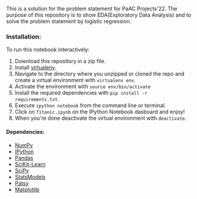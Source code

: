 This is a solution for the problem statement for PaAC Projects'22. The purpose of this repository is to show EDA(Exploratory Data Analysis) and to solve the problem statement by logistic regression.

### Installation:

To run this notebook interactively:

1. Download this repository in a zip file.
2. Install [virtualenv](http://virtualenv.readthedocs.org/en/latest/installation.html).
3. Navigate to the directory where you unzipped or cloned the repo and create a virtual environment with `virtualenv env`.
4. Activate the environment with `source env/bin/activate`
5. Install the required dependencies with `pip install -r requirements.txt`.
6. Execute `ipython notebook` from the command line or terminal.
7. Click on `Titanic.ipynb` on the IPython Notebook dasboard and enjoy!
8. When you're done deactivate the virtual environment with `deactivate`.

#### Dependencies:

- [NumPy](http://www.numpy.org/)
- [IPython](http://ipython.org/)
- [Pandas](http://pandas.pydata.org/)
- [SciKit-Learn](http://scikit-learn.org/stable/)
- [SciPy](http://www.scipy.org/)
- [StatsModels](http://statsmodels.sourceforge.net/)
- [Patsy](http://patsy.readthedocs.org/en/latest/)
- [Matplotlib](http://matplotlib.org/)
